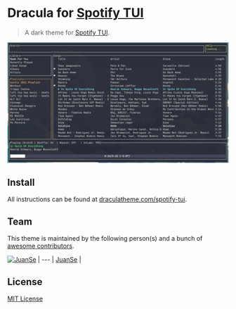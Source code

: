 # Dracula for [Spotify TUI](https://github.com/Rigellute/spotify-tui)

> A dark theme for [Spotify TUI](https://github.com/Rigellute/spotify-tui).

![Screenshot](./screenshot.png)

## Install

All instructions can be found at
[draculatheme.com/spotify-tui](https://draculatheme.com/spotify-tui).

## Team

This theme is maintained by the following person(s) and a bunch of [awesome
contributors](https://github.com/dracula/template/graphs/contributors).

[![JuanSe](https://github.com/juanscr.png?size=100)](https://github.com/juanscr)
| --- | [JuanSe](https://github.com/juanscr) |

## License

[MIT License](./LICENSE)
